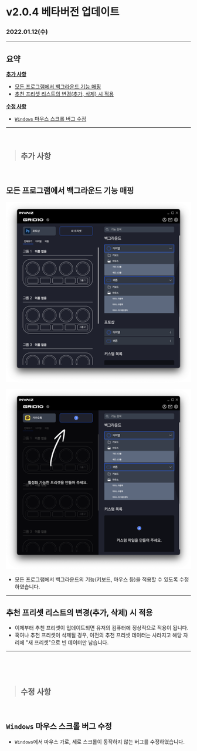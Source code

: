 # v2.0.4 베타버전 업데이트

### 2022.01.12(수)

---

## 요약

**[추가 사항](#추가-사항)**

- [모든 프로그램에서 백그라운드 기능 매핑](#모든-프로그램에서-백그라운드-기능-매핑)
- [추천 프리셋 리스트의 변경(추가, 삭제) 시 적용](#추천-프리셋-리스트의-변경추가-삭제-시-적용)

**[수정 사항](#수정-사항)**

- [`Windows` 마우스 스크롤 버그 수정](#windows-마우스-스크롤-버그-수정)

---

<br />

> ## 추가 사항

<br />

## 모든 프로그램에서 백그라운드 기능 매핑

![지원_프로그램에서_백그라운드_기능_적용](../assets/v2.0.4/support_program_background.png)

![추가된_프로그램에서_백그라운드_기능_적용](../assets/v2.0.4/add_program_background.png)

- 모든 프로그램에서 백그라운드의 기능(키보드, 마우스 등)을 적용할 수 있도록 수정하였습니다.

---

## 추천 프리셋 리스트의 변경(추가, 삭제) 시 적용

- 이제부터 추천 프리셋이 업데이트되면 유저의 컴퓨터에 정상적으로 적용이 됩니다.
- 혹여나 추천 프리셋이 삭제될 경우, 이전의 추천 프리셋 데이터는 사라지고 해당 자리에 "새 프리셋"으로 빈 데이터만 남습니다.

---

<br />
<br />
<br />

> ## 수정 사항

<br />

## `Windows` 마우스 스크롤 버그 수정

- `Windows`에서 마우스 가로, 세로 스크롤이 동작하지 않는 버그를 수정하였습니다.
